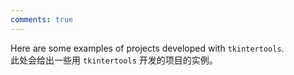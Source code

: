 ```yaml
---
comments: true
---
```


Here are some examples of projects developed with `tkintertools`.  
此处会给出一些用 `tkintertools` 开发的项目的实例。  
